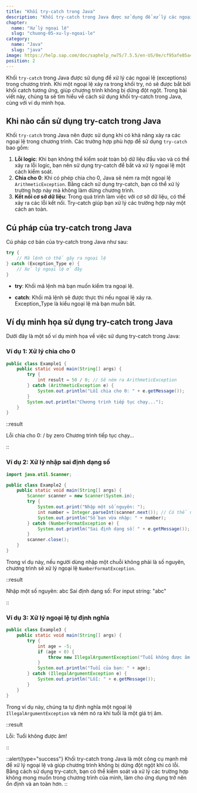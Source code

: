 ```yaml
---
title: "Khối try-catch trong Java"
description: "Khối try-catch trong Java được sử dụng để xử lý các ngoại lệ (exceptions) trong chương trình. Khi một ngoại lệ xảy ra trong khối try, nó sẽ được bắt bởi khối catch tương ứng, giúp chương trình không bị dừng đột ngột."
chapter:
  name: "Xử lý ngoại lệ"
  slug: "chuong-05-xu-ly-ngoai-le"
category:
  name: "Java"
  slug: "java"
image: https://help.sap.com/doc/saphelp_nw75/7.5.5/en-US/0e/cf95afe85a470193719866cabd50db/loioc52db5d8c14148c2adec3d36716dea51_LowRes.png
position: 2
---
```


Khối `try-catch` trong Java được sử dụng để xử lý các ngoại lệ (exceptions) trong chương trình. Khi một ngoại lệ xảy ra trong khối try, nó sẽ được bắt bởi khối catch tương ứng, giúp chương trình không bị dừng đột ngột. Trong bài viết này, chúng ta sẽ tìm hiểu về cách sử dụng khối try-catch trong Java, cùng với ví dụ minh họa.

## Khi nào cần sử dụng try-catch trong Java

Khối `try-catch` trong Java nên được sử dụng khi có khả năng xảy ra các ngoại lệ trong chương trình. Các trường hợp phù hợp để sử dụng `try-catch` bao gồm:

1. **Lỗi logic**: Khi bạn không thể kiểm soát toàn bộ dữ liệu đầu vào và có thể xảy ra lỗi logic, bạn nên sử dụng try-catch để bắt và xử lý ngoại lệ một cách kiểm soát.
2. **Chia cho 0**: Khi có phép chia cho 0, Java sẽ ném ra một ngoại lệ `ArithmeticException`. Bằng cách sử dụng try-catch, bạn có thể xử lý trường hợp này mà không làm dừng chương trình.
3. **Kết nối cơ sở dữ liệu**: Trong quá trình làm việc với cơ sở dữ liệu, có thể xảy ra các lỗi kết nối. Try-catch giúp bạn xử lý các trường hợp này một cách an toàn.

## Cú pháp của try-catch trong Java

Cú pháp cơ bản của try-catch trong Java như sau:

```java
try {
    // Mã lệnh có thể gây ra ngoại lệ
} catch (Exception_Type e) {
    // Xử lý ngoại lệ ở đây
}
```

- **try**: Khối mã lệnh mà bạn muốn kiểm tra ngoại lệ.

- **catch**: Khối mã lệnh sẽ được thực thi nếu ngoại lệ xảy ra. Exception_Type là kiểu ngoại lệ mà bạn muốn bắt.

## Ví dụ minh họa sử dụng try-catch trong Java

Dưới đây là một số ví dụ minh họa về việc sử dụng try-catch trong Java:

### Ví dụ 1: Xử lý chia cho 0

```java
public class Example1 {
    public static void main(String[] args) {
        try {
            int result = 50 / 0; // Sẽ ném ra ArithmeticException
        } catch (ArithmeticException e) {
            System.out.println("Lỗi chia cho 0: " + e.getMessage());
        }
        System.out.println("Chương trình tiếp tục chạy...");
    }
}
```

::result

Lỗi chia cho 0: / by zero
Chương trình tiếp tục chạy...

::

### Ví dụ 2: Xử lý nhập sai định dạng số

```java
import java.util.Scanner;

public class Example2 {
    public static void main(String[] args) {
        Scanner scanner = new Scanner(System.in);
        try {
            System.out.print("Nhập một số nguyên: ");
            int number = Integer.parseInt(scanner.next()); // Có thể ném ra NumberFormatException
            System.out.println("Số bạn vừa nhập: " + number);
        } catch (NumberFormatException e) {
            System.out.println("Sai định dạng số: " + e.getMessage());
        }
        scanner.close();
    }
}
```

Trong ví dụ này, nếu người dùng nhập một chuỗi không phải là số nguyên, chương trình sẽ xử lý ngoại lệ `NumberFormatException`.

::result

Nhập một số nguyên: abc
Sai định dạng số: For input string: "abc"

::

### Ví dụ 3: Xử lý ngoại lệ tự định nghĩa

```java
public class Example3 {
    public static void main(String[] args) {
        try {
            int age = -5;
            if (age < 0) {
                throw new IllegalArgumentException("Tuổi không được âm!");
            }
            System.out.println("Tuổi của bạn: " + age);
        } catch (IllegalArgumentException e) {
            System.out.println("Lỗi: " + e.getMessage());
        }
    }
}
```

Trong ví dụ này, chúng ta tự định nghĩa một ngoại lệ `IllegalArgumentException` và ném nó ra khi tuổi là một giá trị âm.

::result

Lỗi: Tuổi không được âm!

::

::alert{type="success"}
Khối try-catch trong Java là một công cụ mạnh mẽ để xử lý ngoại lệ và giúp chương trình không bị dừng đột ngột khi có lỗi. Bằng cách sử dụng try-catch, bạn có thể kiểm soát và xử lý các trường hợp không mong muốn trong chương trình của mình, làm cho ứng dụng trở nên ổn định và an toàn hơn.
::
